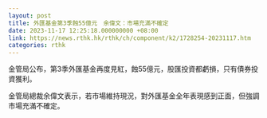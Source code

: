 ```yaml
---
layout: post
title: 外匯基金第3季蝕55億元　余偉文：市場充滿不確定
date: 2023-11-17 12:25:18.000000000 +08:00
link: https://news.rthk.hk/rthk/ch/component/k2/1728254-20231117.htm
categories: rthk
---
```


金管局公布，第3季外匯基金再度見紅，蝕55億元，股匯投資都虧損，只有債券投資獲利。

金管局總裁余偉文表示，若市場維持現況，對外匯基金全年表現感到正面，但強調市場充滿不確定。
